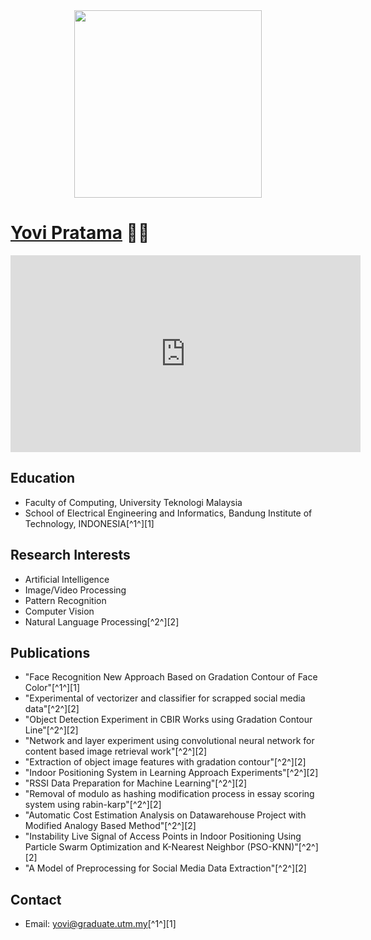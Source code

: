 <div align="center"><img src="https://github.com/drshahizan/learn-github/blob/58085070cec37886e342d361f69339bd6835f5bc/profile/yovipratama/prof.jpeg" width="300" /></div>

# [Yovi Pratama](https://github.com/yovipratama/) 👨‍💻

<iframe width="560" height="315" src="https://www.youtube.com/embed/huKDsuDr1Iw" frameborder="0" allow="accelerometer; autoplay; clipboard-write; encrypted-media; gyroscope; picture-in-picture" allowfullscreen></iframe>

## Education
- Faculty of Computing, University Teknologi Malaysia
- School of Electrical Engineering and Informatics, Bandung Institute of Technology, INDONESIA[^1^][1]

## Research Interests
- Artificial Intelligence
- Image/Video Processing
- Pattern Recognition
- Computer Vision
- Natural Language Processing[^2^][2]

## Publications
- "Face Recognition New Approach Based on Gradation Contour of Face Color"[^1^][1]
- "Experimental of vectorizer and classifier for scrapped social media data"[^2^][2]
- "Object Detection Experiment in CBIR Works using Gradation Contour Line"[^2^][2]
- "Network and layer experiment using convolutional neural network for content based image retrieval work"[^2^][2]
- "Extraction of object image features with gradation contour"[^2^][2]
- "Indoor Positioning System in Learning Approach Experiments"[^2^][2]
- "RSSI Data Preparation for Machine Learning"[^2^][2]
- "Removal of modulo as hashing modification process in essay scoring system using rabin-karp"[^2^][2]
- "Automatic Cost Estimation Analysis on Datawarehouse Project with Modified Analogy Based Method"[^2^][2]
- "Instability Live Signal of Access Points in Indoor Positioning Using Particle Swarm Optimization and K-Nearest Neighbor (PSO-KNN)"[^2^][2]
- "A Model of Preprocessing for Social Media Data Extraction"[^2^][2]

## Contact
- Email: yovi@graduate.utm.my[^1^][1]
